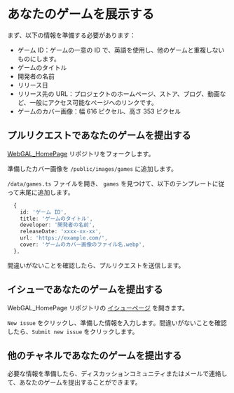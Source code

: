 # あなたのゲームを展示する

まず、以下の情報を準備する必要があります：

* ゲーム ID：ゲームの一意の ID で、英語を使用し、他のゲームと重複しないものにします。
* ゲームのタイトル
* 開発者の名前
* リリース日
* リリース先の URL：プロジェクトのホームページ、ストア、ブログ、動画など、一般にアクセス可能なページへのリンクです。
* ゲームのカバー画像：幅 616 ピクセル、高さ 353 ピクセル

## プルリクエストであなたのゲームを提出する

[WebGAL_HomePage](https://github.com/OpenWebGAL/WebGAL_HomePage) リポジトリをフォークします。

準備したカバー画像を `/public/images/games` に追加します。

`/data/games.ts` ファイルを開き、 `games` を見つけて、以下のテンプレートに従って末尾に追加します。

``` typescript
  {
    id: 'ゲーム ID',
    title: 'ゲームのタイトル',
    developer: '開発者の名前',
    releaseDate: 'xxxx-xx-xx',
    url: 'https://example.com/',
    cover: 'ゲームのカバー画像のファイル名.webp',
  },
```

間違いがないことを確認したら、プルリクエストを送信します。

## イシューであなたのゲームを提出する

WebGAL_HomePage リポジトリの [イシューページ](https://github.com/OpenWebGAL/WebGAL_HomePage/issues) を開きます。

`New issue` をクリックし、準備した情報を入力します。間違いがないことを確認したら、`Submit new issue` をクリックします。

## 他のチャネルであなたのゲームを提出する

必要な情報を準備したら、ディスカッションコミュニティまたはメールで連絡して、あなたのゲームを提出することができます。